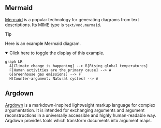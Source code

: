 ## Mermaid

[Mermaid](https://en.wikipedia.org/wiki/Mermaid_(software)) is a popular technology for generating diagrams from text descriptions. Its MIME type is `text/vnd.mermaid`.

> [!TIP]
> Here is an example Mermaid diagram.
>
> <details open>
> <summary>Click here to toggle the display of this example.</summary>
> 
> ```mermaid
> graph LR
>   A[Climate change is happening] --> B[Rising global temperatures]
>   F[Human activities are the primary cause] --> A
>   G[Greenhouse gas emissions] --> F
>   H[Counter-argument: Natural cycles] --> A
> ```
> </details>

## Argdown

[Argdown](https://argdown.org/) is a markdown-inspired lightweight markup language for complex argumentation. It is intended for exchanging arguments and argument reconstructions in a universally accessible and highly human-readable way. Argdown provides tools which transform documents into argument maps.

